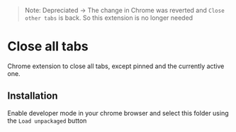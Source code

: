 > Note: Depreciated -> The change in Chrome was reverted and `Close other tabs` is back.
  So this extension is no longer needed

# Close all tabs

Chrome extension to close all tabs, except pinned and the currently active one.

## Installation

Enable developer mode in your chrome browser and select this folder using the `Load unpackaged` button
